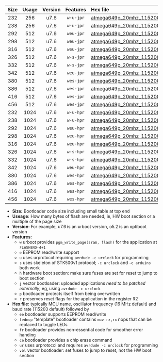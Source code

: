 |Size|Usage|Version|Features|Hex file|
|:-:|:-:|:-:|:-:|:--|
|232|256|u7.6|`w-u-jpr`|[atmega649p_20mhz_115200bps_ur_vbl.hex](https://raw.githubusercontent.com/stefanrueger/urboot/main//atmega649p_20mhz_115200bps_ur_vbl.hex)|
|238|256|u7.6|`w-u-jpr`|[atmega649p_20mhz_115200bps_lednop_ur_vbl.hex](https://raw.githubusercontent.com/stefanrueger/urboot/main//atmega649p_20mhz_115200bps_lednop_ur_vbl.hex)|
|292|512|u7.6|`weu-jpr`|[atmega649p_20mhz_115200bps_ee_ur_vbl.hex](https://raw.githubusercontent.com/stefanrueger/urboot/main//atmega649p_20mhz_115200bps_ee_ur_vbl.hex)|
|298|512|u7.6|`weu-jpr`|[atmega649p_20mhz_115200bps_ee_lednop_ur_vbl.hex](https://raw.githubusercontent.com/stefanrueger/urboot/main//atmega649p_20mhz_115200bps_ee_lednop_ur_vbl.hex)|
|316|512|u7.6|`weu-jpr`|[atmega649p_20mhz_115200bps_ee_lednop_fr_ur_vbl.hex](https://raw.githubusercontent.com/stefanrueger/urboot/main//atmega649p_20mhz_115200bps_ee_lednop_fr_ur_vbl.hex)|
|326|512|u7.6|`w-s-jpr`|[atmega649p_20mhz_115200bps_vbl.hex](https://raw.githubusercontent.com/stefanrueger/urboot/main//atmega649p_20mhz_115200bps_vbl.hex)|
|332|512|u7.6|`w-s-jpr`|[atmega649p_20mhz_115200bps_lednop_vbl.hex](https://raw.githubusercontent.com/stefanrueger/urboot/main//atmega649p_20mhz_115200bps_lednop_vbl.hex)|
|342|512|u7.6|`weu-jpr`|[atmega649p_20mhz_115200bps_ee_lednop_fr_ce_ur_vbl.hex](https://raw.githubusercontent.com/stefanrueger/urboot/main//atmega649p_20mhz_115200bps_ee_lednop_fr_ce_ur_vbl.hex)|
|380|512|u7.6|`wes-jpr`|[atmega649p_20mhz_115200bps_ee_vbl.hex](https://raw.githubusercontent.com/stefanrueger/urboot/main//atmega649p_20mhz_115200bps_ee_vbl.hex)|
|386|512|u7.6|`wes-jpr`|[atmega649p_20mhz_115200bps_ee_lednop_vbl.hex](https://raw.githubusercontent.com/stefanrueger/urboot/main//atmega649p_20mhz_115200bps_ee_lednop_vbl.hex)|
|416|512|u7.6|`wes-jpr`|[atmega649p_20mhz_115200bps_ee_lednop_fr_vbl.hex](https://raw.githubusercontent.com/stefanrueger/urboot/main//atmega649p_20mhz_115200bps_ee_lednop_fr_vbl.hex)|
|456|512|u7.6|`wes-jpr`|[atmega649p_20mhz_115200bps_ee_lednop_fr_ce_vbl.hex](https://raw.githubusercontent.com/stefanrueger/urboot/main//atmega649p_20mhz_115200bps_ee_lednop_fr_ce_vbl.hex)|
|232|1024|u7.6|`w-u-hpr`|[atmega649p_20mhz_115200bps_ur.hex](https://raw.githubusercontent.com/stefanrueger/urboot/main//atmega649p_20mhz_115200bps_ur.hex)|
|238|1024|u7.6|`w-u-hpr`|[atmega649p_20mhz_115200bps_lednop_ur.hex](https://raw.githubusercontent.com/stefanrueger/urboot/main//atmega649p_20mhz_115200bps_lednop_ur.hex)|
|292|1024|u7.6|`weu-hpr`|[atmega649p_20mhz_115200bps_ee_ur.hex](https://raw.githubusercontent.com/stefanrueger/urboot/main//atmega649p_20mhz_115200bps_ee_ur.hex)|
|298|1024|u7.6|`weu-hpr`|[atmega649p_20mhz_115200bps_ee_lednop_ur.hex](https://raw.githubusercontent.com/stefanrueger/urboot/main//atmega649p_20mhz_115200bps_ee_lednop_ur.hex)|
|316|1024|u7.6|`weu-hpr`|[atmega649p_20mhz_115200bps_ee_lednop_fr_ur.hex](https://raw.githubusercontent.com/stefanrueger/urboot/main//atmega649p_20mhz_115200bps_ee_lednop_fr_ur.hex)|
|326|1024|u7.6|`w-s-hpr`|[atmega649p_20mhz_115200bps.hex](https://raw.githubusercontent.com/stefanrueger/urboot/main//atmega649p_20mhz_115200bps.hex)|
|332|1024|u7.6|`w-s-hpr`|[atmega649p_20mhz_115200bps_lednop.hex](https://raw.githubusercontent.com/stefanrueger/urboot/main//atmega649p_20mhz_115200bps_lednop.hex)|
|342|1024|u7.6|`weu-hpr`|[atmega649p_20mhz_115200bps_ee_lednop_fr_ce_ur.hex](https://raw.githubusercontent.com/stefanrueger/urboot/main//atmega649p_20mhz_115200bps_ee_lednop_fr_ce_ur.hex)|
|380|1024|u7.6|`wes-hpr`|[atmega649p_20mhz_115200bps_ee.hex](https://raw.githubusercontent.com/stefanrueger/urboot/main//atmega649p_20mhz_115200bps_ee.hex)|
|386|1024|u7.6|`wes-hpr`|[atmega649p_20mhz_115200bps_ee_lednop.hex](https://raw.githubusercontent.com/stefanrueger/urboot/main//atmega649p_20mhz_115200bps_ee_lednop.hex)|
|416|1024|u7.6|`wes-hpr`|[atmega649p_20mhz_115200bps_ee_lednop_fr.hex](https://raw.githubusercontent.com/stefanrueger/urboot/main//atmega649p_20mhz_115200bps_ee_lednop_fr.hex)|
|456|1024|u7.6|`wes-hpr`|[atmega649p_20mhz_115200bps_ee_lednop_fr_ce.hex](https://raw.githubusercontent.com/stefanrueger/urboot/main//atmega649p_20mhz_115200bps_ee_lednop_fr_ce.hex)|

- **Size:** Bootloader code size including small table at top end
- **Useage:** How many bytes of flash are needed, ie, HW boot section or a multiple of the page size
- **Version:** For example, u7.6 is an urboot version, o5.2 is an optiboot version
- **Features:**
  + `w` urboot provides `pgm_write_page(sram, flash)` for the application at `FLASHEND-4+1`
  + `e` EEPROM read/write support
  + `u` uses urprotocol requiring `avrdude -c urclock` for programming
  + `s` uses skeleton of STK500v1 protocol; `-c urclock` and `-c arduino` both work
  + `h` hardware boot section: make sure fuses are set for reset to jump to boot section
  + `j` vector bootloader: uploaded applications *need to be patched externally*, eg, using `avrdude -c urclock`
  + `p` bootloader protects itself from being overwritten
  + `r` preserves reset flags for the application in the register R2
- **Hex file:** typically MCU name, oscillator frequency (16 MHz default) and baud rate (115200 default) followed by
  + `ee` bootloader supports EEPROM read/write
  + `lednop` "template" bootloader contains `mov rx,rx` nops that can be replaced to toggle LEDs
  + `fr` bootloader provides non-essential code for smoother error handing
  + `ce` bootloader provides a chip erase command
  + `ur` uses urprotocol and requires `avrdude -c urclock` for programming
  + `vbl` vector bootloader: set fuses to jump to reset, not the HW boot section

